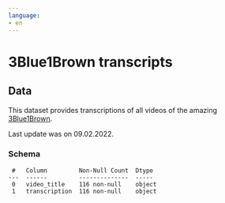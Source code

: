 ```yaml
---
language:
- en
---
```


# 3Blue1Brown transcripts

## Data

This dataset provides transcriptions of all videos of the amazing [3Blue1Brown](https://www.youtube.com/c/3blue1brown?app=desktop).

Last update was on 09.02.2022.

### Schema
```
 #   Column         Non-Null Count  Dtype 
---  ------         --------------  ----- 
 0   video_title    116 non-null    object
 1   transcription  116 non-null    object
```
